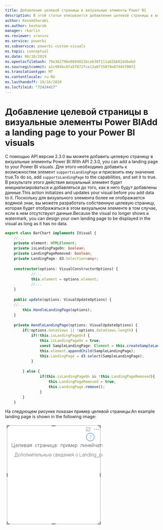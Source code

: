 ```yaml
---
title: Добавление целевой страницы в визуальные элементы Power BI
description: В этой статье описывается добавление целевой страницы в визуальные элементы Power BI.
author: KesemSharabi
ms.author: kesharab
manager: rkarlin
ms.reviewer: sranins
ms.service: powerbi
ms.subservice: powerbi-custom-visuals
ms.topic: conceptual
ms.date: 06/18/2019
ms.openlocfilehash: 79e362796e0694022bceb38f111a62bb62ddbabd
ms.sourcegitcommit: a1c994bc8fa5f072fce13a6f35079e87d45f00f2
ms.translationtype: MT
ms.contentlocale: ru-RU
ms.lasthandoff: 10/16/2019
ms.locfileid: "72424417"
---
```

# <a name="add-a-landing-page-to-your-power-bi-visuals"></a><span data-ttu-id="14e88-103">Добавление целевой страницы в визуальные элементы Power BI</span><span class="sxs-lookup"><span data-stu-id="14e88-103">Add a landing page to your Power BI visuals</span></span>

<span data-ttu-id="14e88-104">С помощью API версии 2.3.0 вы можете добавить целевую страницу в визуальные элементы Power BI.</span><span class="sxs-lookup"><span data-stu-id="14e88-104">With API 2.3.0, you can add a landing page to your Power BI visuals.</span></span> <span data-ttu-id="14e88-105">Для этого необходимо добавить к возможностям элемент `supportsLandingPage` и присвоить ему значение true.</span><span class="sxs-lookup"><span data-stu-id="14e88-105">To do so, add `supportsLandingPage` to the capabilities, and set it to true.</span></span> <span data-ttu-id="14e88-106">В результате этого действия визуальный элемент будет инициализироваться и добавляться до того, как в него будут добавлены данные.</span><span class="sxs-lookup"><span data-stu-id="14e88-106">This action initializes and updates your visual before you add data to it.</span></span> <span data-ttu-id="14e88-107">Поскольку для визуального элемента более не отображается водяной знак, вы можете разработать собственную целевую страницу, которая будет отображаться в этом визуальном элементе в том случае, если в нем отсутствуют данные.</span><span class="sxs-lookup"><span data-stu-id="14e88-107">Because the visual no longer shows a watermark, you can design your own landing page to be displayed in the visual as long as it has no data.</span></span>

```typescript
export class BarChart implements IVisual {
    //...
    private element: HTMLElement;
    private isLandingPageOn: boolean;
    private LandingPageRemoved: boolean;
    private LandingPage: d3.Selection<any>;

    constructor(options: VisualConstructorOptions) {
            //...
            this.element = options.element;
            //...
    }

    public update(options: VisualUpdateOptions) {
    //...
        this.HandleLandingPage(options);
    }

    private HandleLandingPage(options: VisualUpdateOptions) {
        if(!options.dataViews || !options.dataViews.length) {
            if(!this.isLandingPageOn) {
                this.isLandingPageOn = true;
                const SampleLandingPage: Element = this.createSampleLandingPage(); //create a landing page
                this.element.appendChild(SampleLandingPage);
                this.LandingPage = d3.select(SampleLandingPage);
            }

        } else {
                if(this.isLandingPageOn && !this.LandingPageRemoved){
                    this.LandingPageRemoved = true;
                    this.LandingPage.remove();
                }
        }
    }
```

<span data-ttu-id="14e88-108">На следующем рисунке показан пример целевой страницы:</span><span class="sxs-lookup"><span data-stu-id="14e88-108">An example landing page is shown in the following image:</span></span>

![Снимок экрана с целевой страницей](./media/landing-page.png)
